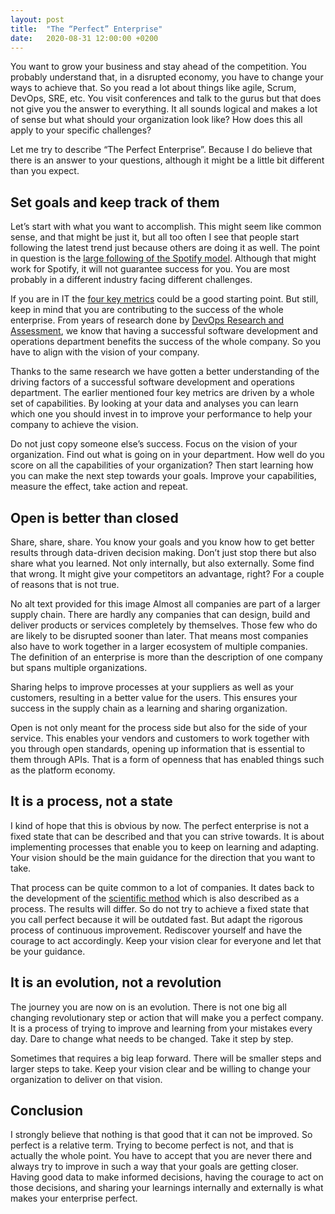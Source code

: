 ```yaml
---
layout: post
title:  "The “Perfect” Enterprise"
date:   2020-08-31 12:00:00 +0200
---
```

You want to grow your business and stay ahead of the competition. You probably understand that, in a disrupted economy, you have to change your ways to achieve that. So you read a lot about things like agile, Scrum, DevOps, SRE, etc. You visit conferences and talk to the gurus but that does not give you the answer to everything. It all sounds logical and makes a lot of sense but what should your organization look like? How does this all apply to your specific challenges?

Let me try to describe “The Perfect Enterprise”. Because I do believe that there is an answer to your questions, although it might be a little bit different than you expect.

## Set goals and keep track of them
Let’s start with what you want to accomplish. This might seem like common sense, and that might be just it, but all too often I see that people start following the latest trend just because others are doing it as well. The point in question is the [large following of the Spotify model](https://www.linkedin.com/pulse/please-stop-implementing-spotify-model-gert-jan-van-halem). Although that might work for Spotify, it will not guarantee success for you. You are most probably in a different industry facing different challenges.

If you are in IT the [four key metrics](https://www.thoughtworks.com/radar/techniques/four-key-metrics) could be a good starting point. But still, keep in mind that you are contributing to the success of the whole enterprise. From years of research done by [DevOps Research and Assessment](https://cloud.google.com/devops), we know that having a successful software development and operations department benefits the success of the whole company. So you have to align with the vision of your company.

Thanks to the same research we have gotten a better understanding of the driving factors of a successful software development and operations department. The earlier mentioned four key metrics are driven by a whole set of capabilities. By looking at your data and analyses you can learn which one you should invest in to improve your performance to help your company to achieve the vision.

Do not just copy someone else’s success. Focus on the vision of your organization. Find out what is going on in your department. How well do you score on all the capabilities of your organization? Then start learning how you can make the next step towards your goals. Improve your capabilities, measure the effect, take action and repeat.

## Open is better than closed
Share, share, share. You know your goals and you know how to get better results through data-driven decision making. Don’t just stop there but also share what you learned. Not only internally, but also externally. Some find that wrong. It might give your competitors an advantage, right? For a couple of reasons that is not true.

No alt text provided for this image
Almost all companies are part of a larger supply chain. There are hardly any companies that can design, build and deliver products or services completely by themselves. Those few who do are likely to be disrupted sooner than later. That means most companies also have to work together in a larger ecosystem of multiple companies. The definition of an enterprise is more than the description of one company but spans multiple organizations.

Sharing helps to improve processes at your suppliers as well as your customers, resulting in a better value for the users. This ensures your success in the supply chain as a learning and sharing organization.

Open is not only meant for the process side but also for the side of your service. This enables your vendors and customers to work together with you through open standards, opening up information that is essential to them through APIs. That is a form of openness that has enabled things such as the platform economy.

## It is a process, not a state
I kind of hope that this is obvious by now. The perfect enterprise is not a fixed state that can be described and that you can strive towards. It is about implementing processes that enable you to keep on learning and adapting. Your vision should be the main guidance for the direction that you want to take.

That process can be quite common to a lot of companies. It dates back to the development of the [scientific method](https://en.wikipedia.org/wiki/Scientific_method) which is also described as a process. The results will differ. So do not try to achieve a fixed state that you call perfect because it will be outdated fast. But adapt the rigorous process of continuous improvement. Rediscover yourself and have the courage to act accordingly. Keep your vision clear for everyone and let that be your guidance.

## It is an evolution, not a revolution
The journey you are now on is an evolution. There is not one big all changing revolutionary step or action that will make you a perfect company. It is a process of trying to improve and learning from your mistakes every day. Dare to change what needs to be changed. Take it step by step. 

Sometimes that requires a big leap forward. There will be smaller steps and larger steps to take. Keep your vision clear and be willing to change your organization to deliver on that vision. 

## Conclusion
I strongly believe that nothing is that good that it can not be improved. So perfect is a relative term. Trying to become perfect is not, and that is actually the whole point. You have to accept that you are never there and always try to improve in such a way that your goals are getting closer. Having good data to make informed decisions, having the courage to act on those decisions, and sharing your learnings internally and externally is what makes your enterprise perfect.